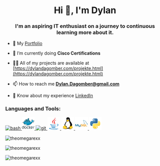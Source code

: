 <h1 align="center">Hi 👋, I'm Dylan</h1>
<h3 align="center">I'm an aspiring IT enthusiast on a journey to continuous learning more about it.</h3>

- 🔭 My  [Portfolio](http://dylandagomber.com/)

- 🌱 I’m currently doing **Cisco Certifications**

- 👨‍💻 All of my projects are available at [https://dylandagomber.com/projekte.html](https://dylandagomber.com/projekte.html)

- 📫 How to reach me **Dylan.Dagomber@gmail.com**

- 📄 Know about my experience [LinkedIn](https://www.linkedin.com/in/chantima-dagomber-654247258/)

<h3 align="left">Languages and Tools:</h3>
<p align="left"> <a href="https://www.gnu.org/software/bash/" target="_blank" rel="noreferrer"> <img src="https://www.vectorlogo.zone/logos/gnu_bash/gnu_bash-icon.svg" alt="bash" width="40" height="40"/> </a> <a href="https://www.docker.com/" target="_blank" rel="noreferrer"> <img src="https://raw.githubusercontent.com/devicons/devicon/master/icons/docker/docker-original-wordmark.svg" alt="docker" width="40" height="40"/> </a> <a href="https://git-scm.com/" target="_blank" rel="noreferrer"> <img src="https://www.vectorlogo.zone/logos/git-scm/git-scm-icon.svg" alt="git" width="40" height="40"/> </a> <a href="https://www.java.com" target="_blank" rel="noreferrer"> <img src="https://raw.githubusercontent.com/devicons/devicon/master/icons/java/java-original.svg" alt="java" width="40" height="40"/> </a> <a href="https://www.linux.org/" target="_blank" rel="noreferrer"> <img src="https://raw.githubusercontent.com/devicons/devicon/master/icons/linux/linux-original.svg" alt="linux" width="40" height="40"/> </a> <a href="https://www.mysql.com/" target="_blank" rel="noreferrer"> <img src="https://raw.githubusercontent.com/devicons/devicon/master/icons/mysql/mysql-original-wordmark.svg" alt="mysql" width="40" height="40"/> </a> <a href="https://www.python.org" target="_blank" rel="noreferrer"> <img src="https://raw.githubusercontent.com/devicons/devicon/master/icons/python/python-original.svg" alt="python" width="40" height="40"/> </a> </p>


<p><img align="center" src="https://github-readme-stats.vercel.app/api/top-langs?username=theomegarexx&show_icons=true&locale=en&layout=compact" alt="theomegarexx" /></p>


<p>&nbsp;<img align="left" src="https://github-readme-stats.vercel.app/api?username=theomegarexx&show_icons=true&locale=en" alt="theomegarexx" /></p>
<p><img align="left" src="https://github-readme-streak-stats.herokuapp.com/?user=theomegarexx&" alt="theomegarexx" /></p>
